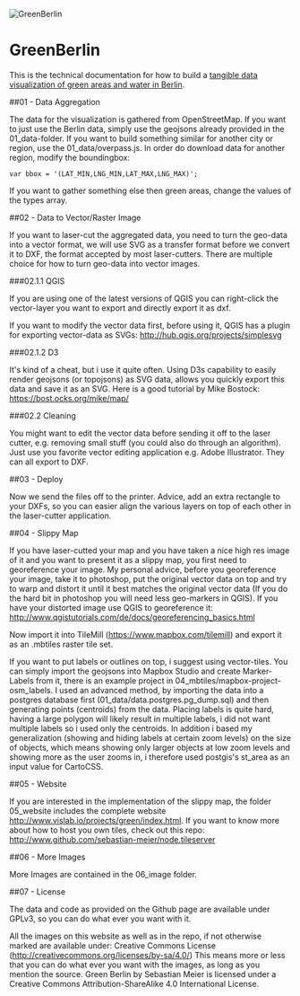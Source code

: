 ![GreenBerlin](https://github.com/sebastian-meier/GreenBerlin/raw/master/05_website/img/header_960.jpg)

# GreenBerlin

This is the technical documentation for how to build a  <a href="http://www.vislab.io/projects/green/index.html">tangible data visualization of green areas and water in Berlin</a>.

##01 - Data Aggregation

The data for the visualization is gathered from OpenStreetMap. If you want to just use the Berlin data, simply use the geojsons already provided in the 01_data-folder. If you want to build something similar for another city or region, use the 01_data/overpass.js. In order do download data for another region, modify the boundingbox:

```
var bbox = '(LAT_MIN,LNG_MIN,LAT_MAX,LNG_MAX)';
```

If you want to gather something else then green areas, change the values of the types array.

##02 - Data to Vector/Raster Image

If you want to laser-cut the aggregated data, you need to turn the geo-data into a vector format, we will use SVG as a transfer format before we convert it to DXF, the format accepted by most laser-cutters.
There are multiple choice for how to turn geo-data into vector images.

###02.1.1 QGIS

If you are using one of the latest versions of QGIS you can right-click the vector-layer you want to export and directly export it as dxf.

If you want to modify the vector data first, before using it, QGIS has a plugin for exporting vector-data as SVGs: http://hub.qgis.org/projects/simplesvg

###02.1.2 D3

It's kind of a cheat, but i use it quite often. Using D3s capability to easily render geojsons (or topojsons) as SVG data, allows you quickly export this data and save it as an SVG. Here is a good tutorial by Mike Bostock: https://bost.ocks.org/mike/map/

###02.2 Cleaning

You might want to edit the vector data before sending it off to the laser cutter, e.g. removing small stuff (you could also do through an algorithm). Just use you favorite vector editing application e.g. Adobe Illustrator. They can all export to DXF.

##03 - Deploy

Now we send the files off to the printer. Advice, add an extra rectangle to your DXFs, so you can easier align the various layers on top of each other in the laser-cutter application.

##04 - Slippy Map

If you have laser-cutted your map and you have taken a nice high res image of it and you want to present it as a slippy map, you first need to georeference your image. My personal advice, before you georeference your image, take it to photoshop, put the original vector data on top and try to warp and distort it until it best matches the original vector data (If you do the hard bit in photoshop you will need less geo-markers in QGIS). If you have your distorted image use QGIS to georeference it: http://www.qgistutorials.com/de/docs/georeferencing_basics.html

Now import it into TileMill (https://www.mapbox.com/tilemill) and export it as an .mbtiles raster tile set.

If you want to put labels or outlines on top, i suggest using vector-tiles. You can simply import the geojsons into Mapbox Studio and create Marker-Labels from it, there is an example project in 04_mbtiles/mapbox-project-osm_labels. I used an advanced method, by importing the data into a postgres database first (01_data/data.postgres.pg_dump.sql) and then generating points (centroids) from the data. Placing labels is quite hard, having a large polygon will likely result in multiple labels, i did not want multiple labels so i used only the centroids. In addition i based my generalization (showing and hiding labels at certain zoom levels) on the size of objects, which means showing only larger objects at low zoom levels and showing more as the user zooms in, i therefore used postgis's st_area as an input value for CartoCSS.

##05 - Website

If you are interested in the implementation of the slippy map, the folder 05_website includes the complete website http://www.vislab.io/projects/green/index.html.
If you want to know more about how to host you own tiles, check out this repo: http://www.github.com/sebastian-meier/node.tileserver

##06 - More Images

More Images are contained in the 06_image folder.

##07 - License

The data and code as provided on the Github page are available under GPLv3, so you can do what ever you want with it.

All the images on this website as well as in the repo, if not otherwise marked are available under: Creative Commons License (http://creativecommons.org/licenses/by-sa/4.0/)
This means more or less that you can do what ever you want with the images, as long as you mention the source.
Green Berlin by Sebastian Meier is licensed under a Creative Commons Attribution-ShareAlike 4.0 International License.